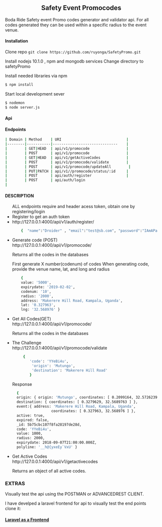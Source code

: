 
<h2 align="center">Safety Event Promocodes</h2>

<p>Boda Ride Safety event Promo codes generator and validator api. For all codes generated they can be used within a specific radius to the event venue.</p>

#### Installation
Clone repo `git clone https://github.com/ruyonga/SafetyPromo.git`


Install nodejs 10.1.0 , npm and mongodb  services 
Change directory to safetyPromo

Install needed libraries via npm

```bash
$ npm install
```

Start local development sever
```bash
$ nodemon 
$ node server.js
```


<h4>Api</h4>

#### Endpoints
```bash
| Domain | Method    | URI                              |
|--------|-----------|------------------------------    |
|        | GET|HEAD  | api/v1/promocode                 |
|        | POST      | api/v1/promocode                 |
|        | GET|HEAD  | api/v1/getActiveCodes            |
|        | POST      | api/v1/promocode/validate        |
|        | POST      | api/v1/promocode/updateAll        |
|        | PUT|PATCH | api/v1//promocode/status/:id     |
|        | POST      | api/auth/register                |
|        | POST      | api/auth/login     
|
```

#### DESCRIPTION

<ul>
ALL endpoints require and header acess  token, obtain one by registering/login
 <li>Register to get an auth token<li/>
    <a>http://127.0.0.1:4000/api/v1/auth/register/</a>
  
```bash
    {  "name":"Droider" , "email":"test@sb.com", "password":"IAmAPassWOrd" }
```

<li> Generate code (POST)</li>
     http://127.0.0.1:4000/api/v1/promocode/
    <p>Returns all the codes in the databases</p>
  
First generate X number(codenum) of codes
When generating code, provide the venue name, lat, and long and radius 

```bash
    { 
    value: '5000',
    expirydate: '2019-02-02',
    codenum: '10',
    radius: '2000',
    address: 'Makerere Hill Road, Kampala, Uganda',
    lat: '0.327963',
    lng: '32.568976' }
```

<li> Get All Codes(GET)</li>
    http://127.0.0.1:4000/api/v1/promocode/
    <p>Returns all the codes in the databases</p>

    
<li>The Challenge</li>
    http://127.0.0.1:4000/api/v1/promocode/validate 
     
```bash
     {
        'code': 'YYeBi4u',
         'origin': 'Mutungo',
         'destination': 'Makerere Hill Road'
        }

```
<p>Response</p>

  ```bash  
    { 
    origin: { origin: 'Mutungo', coordinates: [ 0.2099164, 32.5726239 ] },
    destination: { coordinates: [ 0.3279629, 32.5689763 ] },
    event:{ address: 'Makerere Hill Road, Kampala, Uganda',
                    coordinates: [ 0.327963, 32.568976 ] },
    active: true,
    expired: false,
    _id: 5b75cbc107f8fa28197de28d,
    code: 'YYeBi4u',
    value: 1000,
    radius: 2000,
    expirydate: 2018-09-07T21:00:00.000Z,
    polyline: '__h@{yxeEy`VxU' }
```

<li>Get Active Codes</li>
    http://127.0.0.1:4000/api/v1/getactivecodes

<p>Returns an object of all active codes.</>
     
</ul>

### EXTRAS

<p>Visually test the api using the POSTMAN or ADVANCEDREST CLIENT.
<p> I have develped a laravel frontend for api to visually test the end points 
clone it: <a href="https://github.com/ruyonga/SafetyPromo-Laravel.git"> <h4>Laravel as a Frontend </h4></a>
